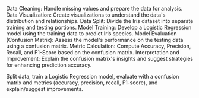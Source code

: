 Data Cleaning: Handle missing values and prepare the data for analysis.
Data Visualization: Create visualizations to understand the data's distribution and relationships.
Data Split: Divide the Iris dataset into separate training and testing portions.
Model Training: Develop a Logistic Regression model using the training data to predict Iris species.
Model Evaluation (Confusion Matrix): Assess the model's performance on the testing data using a confusion matrix.
Metric Calculation: Compute Accuracy, Precision, Recall, and F1-Score based on the confusion matrix.
Interpretation and Improvement: Explain the confusion matrix's insights and suggest strategies for enhancing prediction accuracy.

Split data, train a Logistic Regression model, evaluate with a confusion matrix and metrics (accuracy, precision, recall, F1-score), and explain/suggest improvements.
